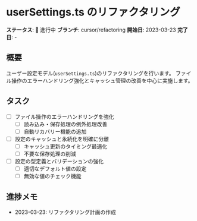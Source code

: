 # userSettings.ts のリファクタリング

**ステータス**: 🔄 進行中
**ブランチ**: cursor/refactoring
**開始日**: 2023-03-23
**完了日**: -

## 概要
ユーザー設定モデル(`userSettings.ts`)のリファクタリングを行います。
ファイル操作のエラーハンドリング強化とキャッシュ管理の改善を中心に実施します。

## タスク
- [ ] ファイル操作のエラーハンドリングを強化
  - [ ] 読み込み・保存処理の例外処理改善
  - [ ] 自動リカバリー機能の追加
- [ ] 設定のキャッシュと永続化を明確に分離
  - [ ] キャッシュ更新のタイミング最適化
  - [ ] 不要な保存処理の削減
- [ ] 設定の型定義とバリデーションの強化
  - [ ] 適切なデフォルト値の設定
  - [ ] 無効な値のチェック機能

## 進捗メモ
- 2023-03-23: リファクタリング計画の作成 